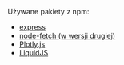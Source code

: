 Używane pakiety z npm:
- [express](https://www.npmjs.com/package/express)
- [node-fetch (w wersji drugiej)](https://www.npmjs.com/package/node-fetch)
- [Plotly.js](https://www.npmjs.com/package/plotly.js)
- [LiquidJS](https://www.npmjs.com/package/liquidjs)